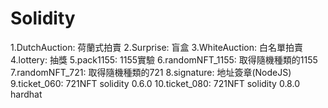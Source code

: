# Solidity
1.DutchAuction: 荷蘭式拍賣
2.Surprise: 盲盒
3.WhiteAuction: 白名單拍賣
4.lottery: 抽獎
5.pack1155: 1155實驗
6.randomNFT_1155: 取得隨機種類的1155
7.randomNFT_721: 取得隨機種類的721
8.signature: 地址簽章(NodeJS)
9.ticket_060: 721NFT solidity 0.6.0
10.ticket_080: 721NFT solidity 0.8.0 hardhat
